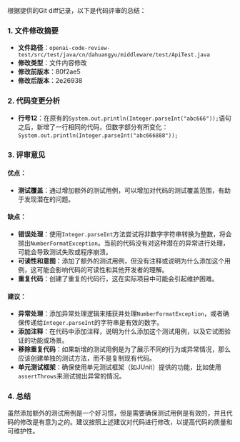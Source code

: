 根据提供的Git diff记录，以下是代码评审的总结：

### 1. 文件修改摘要
- **文件路径**：`openai-code-review-test/src/test/java/cn/dahuangyu/middleware/test/ApiTest.java`
- **修改类型**：文件内容修改
- **修改前版本**：80f2ae5
- **修改后版本**：2e26938

### 2. 代码变更分析
- **行号12**：在原有的`System.out.println(Integer.parseInt("abc666"));`语句之后，新增了一行相同的代码，但数字部分有所变化：`System.out.println(Integer.parseInt("abc666888"));`

### 3. 评审意见
#### 优点：
- **测试覆盖**：通过增加额外的测试用例，可以增加对代码的测试覆盖范围，有助于发现潜在的问题。

#### 缺点：
- **错误处理**：使用`Integer.parseInt`方法尝试将非数字字符串转换为整数，将会抛出`NumberFormatException`。当前的代码没有对这种潜在的异常进行处理，可能会导致测试失败或程序崩溃。
- **可读性和意图**：添加了额外的测试用例，但没有注释或说明为什么添加这个用例，这可能会影响代码的可读性和其他开发者的理解。
- **重复代码**：创建了重复的代码行，这在实际项目中可能会引起维护困难。

#### 建议：
- **异常处理**：添加异常处理逻辑来捕获并处理`NumberFormatException`，或者确保传递给`Integer.parseInt`的字符串是有效的数字。
- **添加注释**：在代码中添加注释，说明为什么添加这个测试用例，以及它试图验证的功能或场景。
- **移除重复代码**：如果新增的测试用例是为了展示不同的行为或异常情况，那么应该创建单独的测试方法，而不是复制现有代码。
- **单元测试框架**：确保使用单元测试框架（如JUnit）提供的功能，比如使用`assertThrows`来测试抛出异常的情况。

### 4. 总结
虽然添加额外的测试用例是一个好习惯，但是需要确保测试用例是有效的，并且代码的修改是有意为之的。建议按照上述建议对代码进行修改，以提高代码的质量和可维护性。